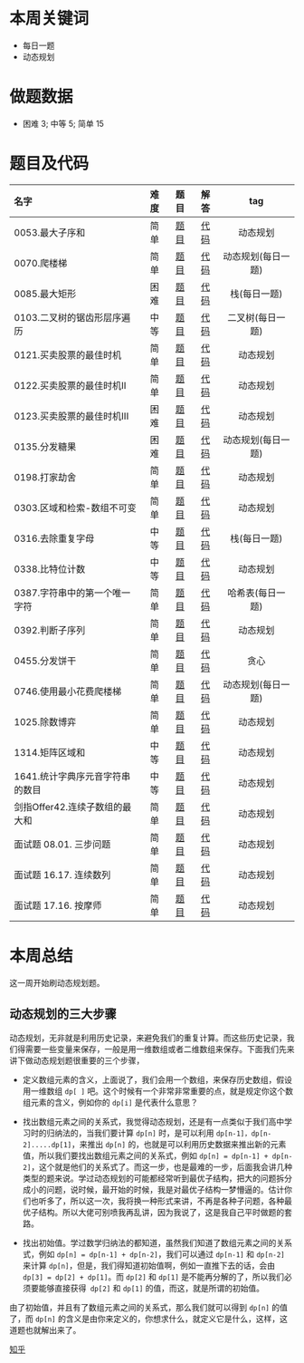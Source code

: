 # 本周关键词

* 每日一题
* 动态规划

# 做题数据

* 困难 3; 中等 5; 简单 15

# 题目及代码

|名字|难度|题目|解答|tag|
 |:-|:-:|:-:|:-:|:-:|
|0053.最大子序和|简单|[题目](https://leetcode-cn.com/problems/maximum-subarray/)|[代码](../Code/202012第4周/0053.最大子序和.md)|动态规划
|0070.爬楼梯|简单|[题目](https://leetcode-cn.com/problems/climbing-stairs/)|[代码](../Code/202012第4周/0070.爬楼梯.md)|动态规划(每日一题)
|0085.最大矩形|困难|[题目](https://leetcode-cn.com/problems/maximal-rectangle/)|[代码](../Code/202012第4周/0085.最大矩形.md)|栈(每日一题)
|0103.二叉树的锯齿形层序遍历|中等|[题目](https://leetcode-cn.com/problems/binary-tree-zigzag-level-order-traversal/)|[代码](../Code/202012第4周/0103.二叉树的锯齿形层序遍历.md)|二叉树(每日一题)
|0121.买卖股票的最佳时机|简单|[题目](https://leetcode-cn.com/problems/best-time-to-buy-and-sell-stock/)|[代码](../Code/202012第4周/0121.买卖股票的最佳时机.md)|动态规划
|0122.买卖股票的最佳时机II|简单|[题目](https://leetcode-cn.com/problems/best-time-to-buy-and-sell-stock-ii/)|[代码](../Code/202012第4周/0122.买卖股票的最佳时机II.md)|动态规划
|0123.买卖股票的最佳时机III|困难|[题目](https://leetcode-cn.com/problems/best-time-to-buy-and-sell-stock-iii/)|[代码](../Code/202012第4周/0123.买卖股票的最佳时机III.md)|动态规划
|0135.分发糖果|困难|[题目](https://leetcode-cn.com/problems/candy/)|[代码](../Code/202012第4周/0135.分发糖果.md)|动态规划(每日一题)
|0198.打家劫舍|简单|[题目](https://leetcode-cn.com/problems/house-robber/)|[代码](../Code/202012第4周/0198.打家劫舍.md)|动态规划
|0303.区域和检索-数组不可变|简单|[题目](https://leetcode-cn.com/problems/range-sum-query-immutable/)|[代码](../Code/202012第4周/0303.区域和检索-数组不可变.md)|动态规划
|0316.去除重复字母|中等|[题目](https://leetcode-cn.com/problems/remove-duplicate-letters/)|[代码](../Code/202012第4周/0316.去除重复字母.md)|栈(每日一题)
|0338.比特位计数|中等|[题目](https://leetcode-cn.com/problems/counting-bits/)|[代码](../Code/202012第4周/0338.比特位计数.md)|动态规划
|0387.字符串中的第一个唯一字符|简单|[题目](https://leetcode-cn.com/problems/first-unique-character-in-a-string/)|[代码](../Code/202012第4周/0387.字符串中的第一个唯一字符.md)|哈希表(每日一题)
|0392.判断子序列|简单|[题目](https://leetcode-cn.com/problems/is-subsequence/)|[代码](../Code/202012第4周/0392.判断子序列.md)|动态规划
|0455.分发饼干|简单|[题目](https://leetcode-cn.com/problems/assign-cookies/)|[代码](../Code/202012第4周/0455.分发饼干.md)|贪心
|0746.使用最小花费爬楼梯|简单|[题目](https://leetcode-cn.com/problems/min-cost-climbing-stairs/)|[代码](../Code/202012第4周/0746.使用最小花费爬楼梯.md)|动态规划(每日一题)
|1025.除数博弈|简单|[题目](https://leetcode-cn.com/problems/divisor-game/)|[代码](../Code/202012第4周/1025.除数博弈.md)|动态规划
|1314.矩阵区域和|中等|[题目](https://leetcode-cn.com/problems/matrix-block-sum/)|[代码](../Code/202012第4周/1314.矩阵区域和.md)|动态规划
|1641.统计字典序元音字符串的数目|中等|[题目](https://leetcode-cn.com/problems/matrix-block-sum/)|[代码](../Code/202012第4周/1641.统计字典序元音字符串的数目.md)|动态规划
|剑指Offer42.连续子数组的最大和|简单|[题目](https://leetcode-cn.com/problems/lian-xu-zi-shu-zu-de-zui-da-he-lcof/)|[代码](../Code/202012第4周/剑指Offer42.连续子数组的最大和.md)|动态规划
|面试题 08.01. 三步问题|简单|[题目](https://leetcode-cn.com/problems/three-steps-problem-lcci/)|[代码](../Code/202012第4周/面试题08.01.三步问题.md)|动态规划
|面试题 16.17. 连续数列|简单|[题目](https://leetcode-cn.com/problems/contiguous-sequence-lcci/)|[代码](../Code/202012第4周/面试题16.17.连续数列.md)|动态规划
|面试题 17.16. 按摩师|简单|[题目](https://leetcode-cn.com/problems/the-masseuse-lcci/submissions/)|[代码](../Code/202012第4周/面试题17.16.按摩师.md)|动态规划

# 本周总结
这一周开始刷动态规划题。

## 动态规划的三大步骤

动态规划，无非就是利用历史记录，来避免我们的重复计算。而这些历史记录，我们得需要一些变量来保存，一般是用一维数组或者二维数组来保存。下面我们先来讲下做动态规划题很重要的三个步骤，

* 定义数组元素的含义，上面说了，我们会用一个数组，来保存历史数组，假设用一维数组 `dp[ ]` 吧。这个时候有一个非常非常重要的点，就是规定你这个数组元素的含义，例如你的 `dp[i]` 是代表什么意思？

* 找出数组元素之间的关系式，我觉得动态规划，还是有一点类似于我们高中学习时的归纳法的，当我们要计算 `dp[n]` 时，是可以利用 `dp[n-1]，dp[n-2].....dp[1]`，来推出 `dp[n]` 的，也就是可以利用历史数据来推出新的元素值，所以我们要找出数组元素之间的关系式，例如 `dp[n] = dp[n-1] + dp[n-2]`，这个就是他们的关系式了。而这一步，也是最难的一步，后面我会讲几种类型的题来说。学过动态规划的可能都经常听到最优子结构，把大的问题拆分成小的问题，说时候，最开始的时候，我是对最优子结构一梦懵逼的。估计你们也听多了，所以这一次，我将换一种形式来讲，不再是各种子问题，各种最优子结构。所以大佬可别喷我再乱讲，因为我说了，这是我自己平时做题的套路。
* 找出初始值。学过数学归纳法的都知道，虽然我们知道了数组元素之间的关系式，例如 `dp[n] = dp[n-1] + dp[n-2]`，我们可以通过 `dp[n-1]` 和 `dp[n-2]` 来计算 `dp[n]`，但是，我们得知道初始值啊，例如一直推下去的话，会由 `dp[3] = dp[2] + dp[1]`。而 `dp[2]` 和 `dp[1]` 是不能再分解的了，所以我们必须要能够直接获得` dp[2]` 和 `dp[1]` 的值，而这，就是所谓的初始值。

由了初始值，并且有了数组元素之间的关系式，那么我们就可以得到 `dp[n]` 的值了，而 `dp[n]` 的含义是由你来定义的，你想求什么，就定义它是什么，这样，这道题也就解出来了。

[知乎](https://zhuanlan.zhihu.com/p/91582909)